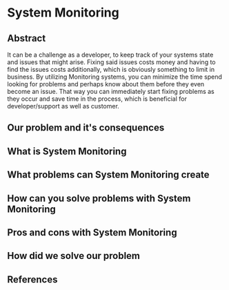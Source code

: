 # System Monitoring
## Abstract
It can be a challenge as a developer, to keep track of your systems state and issues that might arise. Fixing said issues costs money and having to find the issues costs additionally, which is obviously something to limit in business. By utilizing Monitoring systems, you can minimize the time spend looking for problems and perhaps know about them before they even become an issue. That way you can immediately start fixing problems as they occur and save time in the process, which is beneficial for developer/support as well as customer.

## Our problem and it's consequences
## What is System Monitoring
## What problems can System Monitoring create
## How can you solve problems with System Monitoring
## Pros and cons with System Monitoring
## How did we solve our problem
## References
